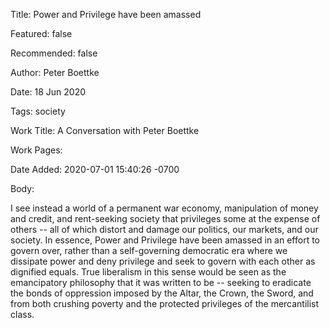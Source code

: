 Title: Power and Privilege have been amassed

Featured: false

Recommended: false

Author: Peter Boettke

Date: 18 Jun 2020

Tags: society

Work Title: A Conversation with Peter Boettke

Work Pages:  

Date Added: 2020-07-01 15:40:26 -0700

Body:

I see instead a world of a permanent war economy, manipulation of money and credit, and rent-seeking society that privileges some at the expense of others -- all of which distort and damage our politics, our markets, and our society.  In essence, Power and Privilege have been amassed in an effort to govern over, rather than a self-governing democratic era where we dissipate power and deny privilege and seek to govern with each other as dignified equals.  True liberalism in this sense would be seen as the emancipatory philosophy that it was written to be -- seeking to eradicate the bonds of oppression imposed by the Altar, the Crown, the Sword, and from both crushing poverty and the protected privileges of the mercantilist class.  



